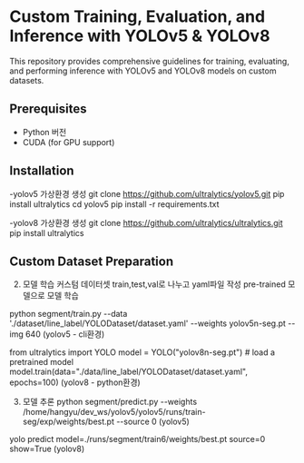 # Custom Training, Evaluation, and Inference with YOLOv5 & YOLOv8

This repository provides comprehensive guidelines for training, evaluating, and performing inference with YOLOv5 and YOLOv8 models on custom datasets.

## Prerequisites
- Python 버전
- CUDA (for GPU support)

## Installation
-yolov5 가상환경 생성
git clone https://github.com/ultralytics/yolov5.git
pip install ultralytics 
cd yolov5
pip install -r requirements.txt

-yolov8 가상환경 생성
git clone https://github.com/ultralytics/ultralytics.git
pip install ultralytics 

## Custom Dataset Preparation

2. 모델 학습
커스텀 데이터셋 train,test,val로 나누고 yaml파일 작성
pre-trained 모델으로 모델 학습

python segment/train.py --data './dataset/line_label/YOLODataset/dataset.yaml' --weights yolov5n-seg.pt --img 640 (yolov5 - cli환경)


from ultralytics import YOLO
model = YOLO("yolov8n-seg.pt")  # load a pretrained model 
model.train(data="./data/line_label/YOLODataset/dataset.yaml", epochs=100) (yolov8 - python환경)



3. 모델 추론
python segment/predict.py --weights /home/hangyu/dev_ws/yolov5/yolov5/runs/train-seg/exp/weights/best.pt --source 0 (yolov5)

yolo predict model=./runs/segment/train6/weights/best.pt source=0 show=True (yolov8)
